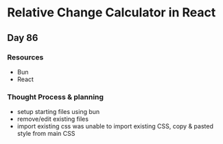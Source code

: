 # Relative Change Calculator in React

## Day 86

### Resources

- Bun
- React

### Thought Process & planning

- setup starting files using bun
- remove/edit existing files
- import existing css
  was unable to import existing CSS, copy & pasted style from main CSS
